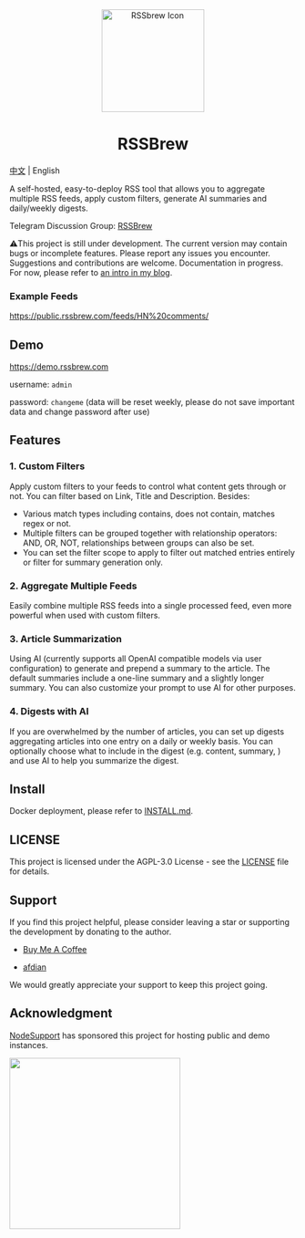 <div align="center">
  <img src="https://github.com/user-attachments/assets/f3c46cec-bd6d-4184-9970-db3cb79a3c9e" alt="RSSbrew Icon" width="180"/>
  <h1>RSSBrew</h1>
</div>

[中文](README-zh.md) | English

A self-hosted, easy-to-deploy RSS tool that allows you to aggregate multiple RSS feeds, apply custom filters, generate AI summaries and daily/weekly digests.

Telegram Discussion Group: [RSSBrew](https://t.me/rssbrew)

⚠️This project is still under development. The current version may contain bugs or incomplete features. Please report any issues you encounter. Suggestions and contributions are welcome. Documentation in progress. For now, please refer to [an intro in my blog](https://yinan.me/rssbrew-config).

### Example Feeds

https://public.rssbrew.com/feeds/HN%20comments/

## Demo

https://demo.rssbrew.com

username: `admin`

password: `changeme` (data will be reset weekly, please do not save important data and change password after use)

## Features

### 1. Custom Filters
Apply custom filters to your feeds to control what content gets through or not. You can filter based on Link, Title and Description.
Besides:
- Various match types including contains, does not contain, matches regex or not.
- Multiple filters can be grouped together with relationship operators: AND, OR, NOT, relationships between groups can also be set.
- You can set the filter scope to apply to filter out matched entries entirely or filter for summary generation only.
  
### 2. Aggregate Multiple Feeds
Easily combine multiple RSS feeds into a single processed feed, even more powerful when used with custom filters.

### 3. Article Summarization
Using AI (currently supports all OpenAI compatible models via user configuration) to generate and prepend a summary to the article. The default summaries include a one-line summary and a slightly longer summary. You can also customize your prompt to use AI for other purposes.
  
### 4. Digests with AI

If you are overwhelmed by the number of articles, you can set up digests aggregating articles into one entry on a daily or weekly basis.
You can optionally choose what to include in the digest (e.g. content, summary, ) and use AI to help you summarize the digest.

## Install

Docker deployment, please refer to [INSTALL.md](INSTALL.md).

## LICENSE

This project is licensed under the AGPL-3.0 License - see the [LICENSE](LICENSE) file for details.

## Support

If you find this project helpful, please consider leaving a star or supporting the development by donating to the author.

- [Buy Me A Coffee](https://www.buymeacoffee.com/yinan)

- [afdian](https://afdian.com/a/yinanc)

We would greatly appreciate your support to keep this project going.

## Acknowledgment

[NodeSupport](https://github.com/NodeSeekDev/NodeSupport) has sponsored this project for hosting public and demo instances.

<div align="left">
  <a href="https://yxvm.com/">
    <img src="https://github.com/user-attachments/assets/6a79ad5a-d023-434a-a09f-80c4eefe9cea" width="300" />
  </a>
</div>
